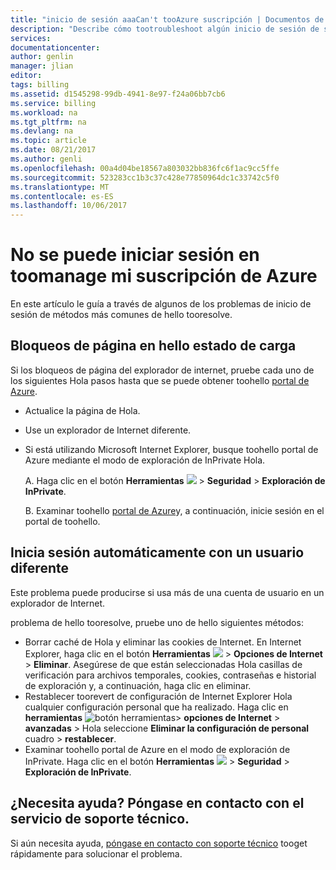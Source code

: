 ```yaml
---
title: "inicio de sesión aaaCan't tooAzure suscripción | Documentos de Microsoft"
description: "Describe cómo tootroubleshoot algún inicio de sesión de suscripción de Azure común emite."
services: 
documentationcenter: 
author: genlin
manager: jlian
editor: 
tags: billing
ms.assetid: d1545298-99db-4941-8e97-f24a06bb7cb6
ms.service: billing
ms.workload: na
ms.tgt_pltfrm: na
ms.devlang: na
ms.topic: article
ms.date: 08/21/2017
ms.author: genli
ms.openlocfilehash: 00a4d04be18567a803032bb836fc6f1ac9cc5ffe
ms.sourcegitcommit: 523283cc1b3c37c428e77850964dc1c33742c5f0
ms.translationtype: MT
ms.contentlocale: es-ES
ms.lasthandoff: 10/06/2017
---
```

# <a name="i-cant-sign-in-toomanage-my-azure-subscription"></a>No se puede iniciar sesión en toomanage mi suscripción de Azure
En este artículo le guía a través de algunos de los problemas de inicio de sesión de métodos más comunes de hello tooresolve.

## <a name="page-hangs-in-hello-loading-status"></a>Bloqueos de página en hello estado de carga
Si los bloqueos de página del explorador de internet, pruebe cada uno de los siguientes Hola pasos hasta que se puede obtener toohello [portal de Azure](https://portal.azure.com).

* Actualice la página de Hola.
* Use un explorador de Internet diferente.
* Si está utilizando Microsoft Internet Explorer, busque toohello portal de Azure mediante el modo de exploración de InPrivate Hola. 
  
  A. Haga clic en el botón **Herramientas** ![](./media/billing-cannot-login-subscription/Toolsbutton.png) > **Seguridad** > **Exploración de InPrivate**.
  
  B. Examinar toohello [portal de Azure](https://portal.azure.com)y, a continuación, inicie sesión en el portal de toohello.

## <a name="you-are-automatically-signed-in-as-a-different-user"></a>Inicia sesión automáticamente con un usuario diferente
Este problema puede producirse si usa más de una cuenta de usuario en un explorador de Internet.

problema de hello tooresolve, pruebe uno de hello siguientes métodos:

* Borrar caché de Hola y eliminar las cookies de Internet. En Internet Explorer, haga clic en el botón **Herramientas** ![](./media/billing-cannot-login-subscription/Toolsbutton.png) > **Opciones de Internet** > **Eliminar**. Asegúrese de que están seleccionadas Hola casillas de verificación para archivos temporales, cookies, contraseñas e historial de exploración y, a continuación, haga clic en eliminar.
* Restablecer toorevert de configuración de Internet Explorer Hola cualquier configuración personal que ha realizado. Haga clic en **herramientas** ![botón herramientas](./media/billing-cannot-login-subscription/Toolsbutton.png)> **opciones de Internet** > **avanzadas** > Hola seleccione **Eliminar la configuración de personal** cuadro > **restablecer**.
* Examinar toohello portal de Azure en el modo de exploración de InPrivate. Haga clic en el botón **Herramientas** ![](./media/billing-cannot-login-subscription/Toolsbutton.png) > **Seguridad** > **Exploración de InPrivate**.

## <a name="need-help-contact-support"></a>¿Necesita ayuda? Póngase en contacto con el servicio de soporte técnico.
Si aún necesita ayuda, [póngase en contacto con soporte técnico](http://go.microsoft.com/fwlink/?linkid=544831&clcid=0x409) tooget rápidamente para solucionar el problema. 

